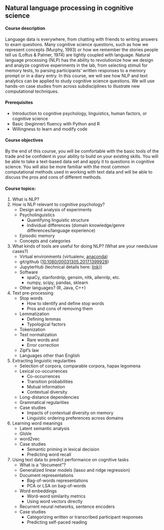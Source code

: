 ## Natural language processing in cognitive science

#### Course description
Language data is everywhere, from chatting with friends to writing answers to exam questions. Many cognitive science questions, such as how we represent concepts (Murphy, 1993)  or how we remember the stories people tell us (Loftus & Palmer, 1974)  are tightly coupled with language. Natural language processing (NLP) has the ability to revolutionize how we design and analyze cognitive experiments in the lab, from selecting stimuli for memory tests, to parsing participants’ written responses to a memory prompt or in a diary entry. In this course, we will see how NLP and text analytics can be applied to study cognitive science questions. We will use hands-on case studies from across subdisciplines to illustrate new computational techniques. 

#### Prerequisites
- Introduction to cognitive psychology, linguistics, human factors, or cognitive science
- Basic (beginner) fluency with Python and R
- Willingness to learn and modify code

#### Course objectives
By the end of this course, you will be comfortable with the basic tools of the trade and be confident in your ability to build on your existing skills. You will be able to take a text-based data set and apply it to questions in cognitive science. You will also be more familiar with the most common computational methods used in working with text data and will be able to discuss the pros and cons of different methods.

#### Course topics:

1.	What is NLP?
2.	How is NLP relevant to cognitive psychology?
    *  Design and analysis of experiments
    *  Psycholinguistics
	    *  Quantifying linguistic structure
	    *  Individual differences (domain knowledge/genre differences/language experience)
	*  Episodic memory
	*  Concepts and categories
3.	What kinds of tools are useful for doing NLP? (What are your needs/use cases?)
	* Virtual environments (virtualenv, [anaconda](mailto:https://medium.com/dunder-data/anaconda-is-bloated-set-up-a-lean-robust-data-science-environment-with-miniconda-and-conda-forge-b48e1ac11646))
	* git/github ([10.1080/00031305.2017.1399928](https://dx.doi.org/10.1080/00031305.2017.1399928]))
	* JupyterHub (technical details here: [link](mailto:https://jupyterhub.readthedocs.io/en/stable/)))
	* Software
		* spaCy, stanfordnlp, gensim, nltk, allennlp, etc.
		* numpy, scipy, pandas, sklearn
	* Other languages? (R, Java, C++)
4.	Text pre-processing
	* Stop words
	  * How to identify and define stop words
	  * Pros and cons of removing them
	* Lemmatization
		* Defining lemmas
		* Typological factors
	* Tokenization
	* Text normalization
		* Rare words and <UNK>
		* Error correction
	* Zipf’s law
	* Languages other than English
5.	Extracting linguistic regularities
	* Selection of corpora, comparable corpora, hapax legomena
	* Lexical co-occurrences
		* Co-occurrences
		* Transition probabilities
		* Mutual information
		* Contextual diversity
	* Long-distance dependencies
	* Grammatical regularities
	* Case studies
		* Impacts of contextual diversity on memory
		* Linguistic ordering preferences across domains
6.	Learning word meanings
	* Latent semantic analysis
	* GloVe
	* word2vec
	* Case studies
		* Semantic priming in lexical decision
		* Predicting word recall
7.	Using text data to predict performance on cognitive tasks
	* What is a “document”?
	* Generalized linear models (lasso and ridge regression)
	* Document representations
		* Bag-of-words representations
		* PCA or LSA on bag-of-words
	* Word embeddings
		* Word-word similarity metrics
		* Using word vectors directly
	* Recurrent neural networks, sentence encoders
	* Case studies
		* Categorizing written or transcribed participant responses
		* Predicting self-paced reading
